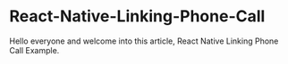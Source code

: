 # React-Native-Linking-Phone-Call
Hello everyone and welcome into this article, React Native Linking Phone Call Example. 
